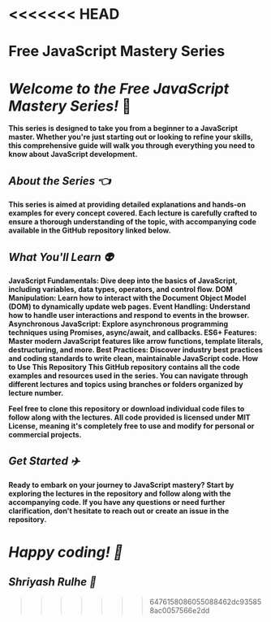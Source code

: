 <<<<<<< HEAD
=======
# **Free JavaScript Mastery Series**
# _Welcome to the Free JavaScript Mastery Series!_ 🚀

**This series is designed to take you from a beginner to a JavaScript master. Whether you're just starting out or looking to refine your skills, this comprehensive guide will walk you through everything you need to know about JavaScript development.** 

## ***About the Series 👈***
**This series is aimed at providing detailed explanations and hands-on examples for every concept covered. Each lecture is carefully crafted to ensure a thorough understanding of the topic, with accompanying code available in the GitHub repository linked below.**

## ***What You'll Learn 👽***
**JavaScript Fundamentals: Dive deep into the basics of JavaScript, including variables, data types, operators, and control flow.
DOM Manipulation: Learn how to interact with the Document Object Model (DOM) to dynamically update web pages.
Event Handling: Understand how to handle user interactions and respond to events in the browser.
Asynchronous JavaScript: Explore asynchronous programming techniques using Promises, async/await, and callbacks.
ES6+ Features: Master modern JavaScript features like arrow functions, template literals, destructuring, and more.
Best Practices: Discover industry best practices and coding standards to write clean, maintainable JavaScript code.
How to Use This Repository
This GitHub repository contains all the code examples and resources used in the series. You can navigate through different lectures and topics using branches or folders organized by lecture number.**

**Feel free to clone this repository or download individual code files to follow along with the lectures. All code provided is licensed under MIT License, meaning it's completely free to use and modify for personal or commercial projects.**

## ***Get Started ✈️***
**Ready to embark on your journey to JavaScript mastery? Start by exploring the lectures in the repository and follow along with the accompanying code. If you have any questions or need further clarification, don't hesitate to reach out or create an issue in the repository.**

# ***Happy coding! 🎉***
## _Shriyash Rulhe 🦇_

>>>>>>> 6476158086055088462dc935858ac0057566e2dd
